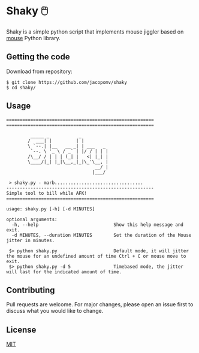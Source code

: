 # Shaky 🖱️

Shaky is a simple python script that implements mouse jiggler based on [mouse](https://pypi.org/project/mouse/) Python library.

## Getting the code
Download from repository:

    $ git clone https://github.com/jacopomv/shaky
    $ cd shaky/

## Usage
    =======================================================
    =======================================================

             _____ _           _
            /  ___| |         | |
            \ `--.| |__   __ _| | ___   _
             `--. \ '_ \ / _` | |/ / | | |
            /\__/ / | | | (_| |   <| |_| |
            \____/|_| |_|\__,_|_|\_'\__, |
                                     __/ |
                                    |___/

     > shaky.py - marb.................................
    -------------------------------------------------------
    Simple tool to bill while AFK!
    =======================================================

    usage: shaky.py [-h] [-d MINUTES]

    optional arguments:
      -h, --help                            Show this help message and exit.         
      -d MINUTES, --duration MINUTES        Set the duration of the Mouse jitter in minutes.
     
     $> python shaky.py                     Default mode, it will jitter the mouse for an undefined amount of time Ctrl + C or mouse move to exit.
     $> python shaky.py -d 5                Timebased mode, the jitter will last for the indicated amount of time.
     
## Contributing
Pull requests are welcome. For major changes, please open an issue first to discuss what you would like to change.

## License
[MIT](https://choosealicense.com/licenses/mit/)
